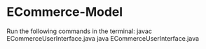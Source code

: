 # ECommerce-Model
Run the following commands in the terminal:
javac ECommerceUserInterface.java 
java ECommerceUserInterface.java 

